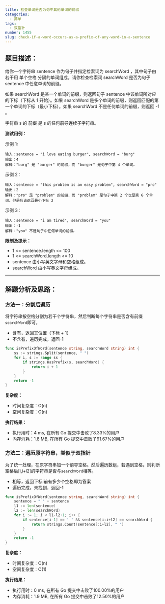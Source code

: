 ```yaml
---
title: 检查单词是否为句中其他单词的前缀
categories:
  - 简单
tags:
  - 双指针
number: 1455
slug: check-if-a-word-occurs-as-a-prefix-of-any-word-in-a-sentence
---
```



## 题目描述：

给你一个字符串 sentence 作为句子并指定检索词为 searchWord ，其中句子由若干用 单个空格 分隔的单词组成。请你检查检索词 searchWord 是否为句子 sentence 中任意单词的前缀。

如果 searchWord 是某一个单词的前缀，则返回句子 sentence 中该单词所对应的下标（下标从 1 开始）。如果 searchWord 是多个单词的前缀，则返回匹配的第一个单词的下标（最小下标）。如果 searchWord 不是任何单词的前缀，则返回 -1 。

字符串 s 的 前缀 是 s 的任何前导连续子字符串。

**测试用例：**

示例 1:
```
输入：sentence = "i love eating burger", searchWord = "burg"
输出：4
解释："burg" 是 "burger" 的前缀，而 "burger" 是句子中第 4 个单词。
```
示例 2：
```
输入：sentence = "this problem is an easy problem", searchWord = "pro"
输出：2
解释："pro" 是 "problem" 的前缀，而 "problem" 是句子中第 2 个也是第 6 个单词，但是应该返回最小下标 2 
```
示例 3：
```
输入：sentence = "i am tired", searchWord = "you"
输出：-1
解释："you" 不是句子中任何单词的前缀。
```
**限制及提示：**
- 1 <= sentence.length <= 100
- 1 <= searchWord.length <= 10
- sentence 由小写英文字母和空格组成。
- searchWord 由小写英文字母组成。


---
## 解题分析及思路：

### 方法一：分割后遍历

将字符串按空格分割为若干个字符串，然后判断每个字符串是否含有前缀`searchWord`即可。

- 含有，返回其位置（下标 + 1）
- 不含有，遍历完成，返回-1
```go
func isPrefixOfWord(sentence string, searchWord string) int {
	ss := strings.Split(sentence, " ")
	for i, s := range ss {
		if strings.HasPrefix(s, searchWord) {
			return i + 1
		}
	}
	return -1
}
```
**复杂度：**

- 时间复杂度：O(n)
- 空间复杂度：O(n)

**执行结果：**

- 执行用时：4 ms, 在所有 Go 提交中击败了8.33%的用户
- 内存消耗：1.8 MB, 在所有 Go 提交中击败了91.67%的用户


### 方法二：遍历原字符串，类似于双指针

为了统一处理，在原字符串加一个前导空格。然后遍历数组，若遇到空格，则判断空格后[i,i+l2]的字符串是否与`searchWord`相等。

- 相等，返回下标i前有多少个空格即为答案
- 遍历完成，未找到，返回-1

```go
func isPrefixOfWord(sentence string, searchWord string) int {
	sentence = " " + sentence
	l1 := len(sentence)
	l2 := len(searchWord)
	for i := 1; i < l1-l2+1; i++ {
		if sentence[i-1] == ' ' && sentence[i:i+l2] == searchWord {
			return strings.Count(sentence[:i+l2], " ")
		}
	}
	return -1
}
```

**复杂度：**

- 时间复杂度：O(n)
- 空间复杂度：O(1)

**执行结果：**

- 执行用时：0 ms, 在所有 Go 提交中击败了100.00%的用户
- 内存消耗：1.9 MB, 在所有 Go 提交中击败了12.50%的用户
